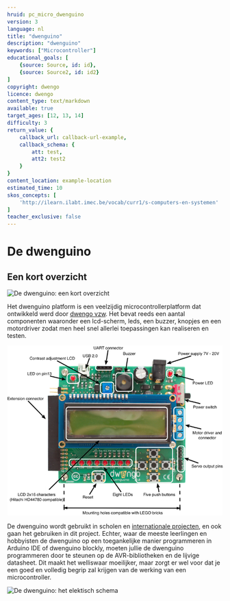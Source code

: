```yaml
---
hruid: pc_micro_dwenguino
version: 3
language: nl
title: "dwenguino"
description: "dwenguino"
keywords: ["Microcontroller"]
educational_goals: [
    {source: Source, id: id}, 
    {source: Source2, id: id2}
]
copyright: dwengo
licence: dwengo
content_type: text/markdown
available: true
target_ages: [12, 13, 14]
difficulty: 3
return_value: {
    callback_url: callback-url-example,
    callback_schema: {
        att: test,
        att2: test2
    }
}
content_location: example-location
estimated_time: 10
skos_concepts: [
    'http://ilearn.ilabt.imec.be/vocab/curr1/s-computers-en-systemen'
]
teacher_exclusive: false
---
```

# De dwenguino

## Een kort overzicht

![](@youtube/https://www.youtube.com/embed/LQ4E649KPFc "De dwenguino: een kort overzicht")

Het dwenguino platform is een veelzijdig microcontrollerplatform dat ontwikkeld werd door [dwengo vzw](dwengo.org "dwengo website"). Het bevat reeds een aantal componenten waaronder een lcd-scherm, leds, een buzzer, knopjes en een motordriver zodat men heel snel allerlei toepassingen kan realiseren en testen.

![Microcontroller](embed/microcontroller2.png "Microcontroller")

De dwenguino wordt gebruikt in scholen en [internationale projecten](dwengo.org/projects "Internationale projecten"), en ook gaan het gebruiken in dit project. Echter, waar de meeste leerlingen en hobbyisten de dwenguino op een toegankelijke manier programmeren in Arduino IDE of dwenguino blockly, moeten jullie de dwenguino programmeren door te steunen op de AVR-bibliotheken en de lijvige datasheet. Dit maakt het welliswaar moeilijker, maar zorgt er wel voor dat je een goed en volledig begrip zal krijgen van de werking van een microcontroller.

![](@youtube/https://www.youtube.com/embed/MBsjYMm-Y90 "De dwenguino: het elektisch schema")